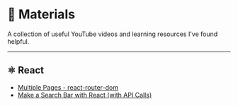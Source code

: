# 🎥 Materials

A collection of useful YouTube videos and learning resources I've found helpful.

---

## ⚛️ React
- [Multiple Pages - react-router-dom](https://www.youtube.com/watch?v=qi32YwjoN2U)  
- [Make a Search Bar with React (with API Calls)](https://www.youtube.com/watch?v=sWVgMcz8Q44)

